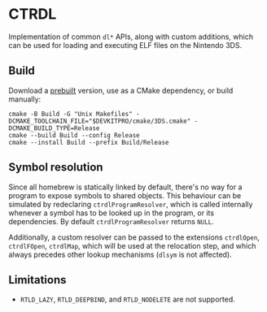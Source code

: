 # CTRDL

Implementation of common `dl*` APIs, along with custom additions, which can be used for loading and executing ELF files on the Nintendo 3DS.

## Build

Download a [prebuilt](https://github.com/kynex7510/CTRDL/releases) version, use as a CMake dependency, or build manually:

```
cmake -B Build -G "Unix Makefiles" -DCMAKE_TOOLCHAIN_FILE="$DEVKITPRO/cmake/3DS.cmake" -DCMAKE_BUILD_TYPE=Release
cmake --build Build --config Release
cmake --install Build --prefix Build/Release
```

## Symbol resolution

Since all homebrew is statically linked by default, there's no way for a program to expose symbols to shared objects. This behaviour can be simulated by redeclaring `ctrdlProgramResolver`, which is called internally whenever a symbol has to be looked up in the program, or its dependencies. By default `ctrdlProgramResolver` returns `NULL`.

Additionally, a custom resolver can be passed to the extensions `ctrdlOpen`, `ctrdlFOpen`, `ctrdlMap`, which will be used at the relocation step, and which always precedes other lookup mechanisms (`dlsym` is not affected).

## Limitations

- `RTLD_LAZY`, `RTLD_DEEPBIND`, and `RTLD_NODELETE` are not supported.